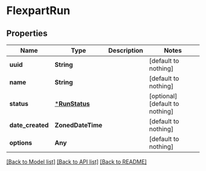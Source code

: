 # FlexpartRun


## Properties
Name | Type | Description | Notes
------------ | ------------- | ------------- | -------------
**uuid** | **String** |  | [default to nothing]
**name** | **String** |  | [default to nothing]
**status** | [***RunStatus**](RunStatus.md) |  | [optional] [default to nothing]
**date_created** | **ZonedDateTime** |  | [default to nothing]
**options** | **Any** |  | [default to nothing]


[[Back to Model list]](../README.md#models) [[Back to API list]](../README.md#api-endpoints) [[Back to README]](../README.md)



